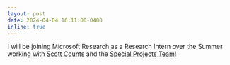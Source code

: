```yaml
---
layout: post
date: 2024-04-04 16:11:00-0400
inline: true
---
```

I will be joining Microsoft Research as a Research Intern over the Summer working with [Scott Counts](https://www.microsoft.com/en-us/research/people/counts/) and the [Special Projects Team](https://www.microsoft.com/en-us/research/group/microsoft-research-special-projects/)!
<!-- Announcements and news can be much longer than just quick inline posts. In fact, they can have all the features available for the standard blog posts. See below. -->